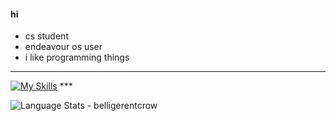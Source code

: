 #### hi

* cs student
* endeavour os user
* i like programming things
***
[![My Skills](https://skillicons.dev/icons?i=bash,c,cpp,html,css,py,discord,git,linux,ps,vim,vscode,&perline=6)](https://skillicons.dev) ***

<img align="left" alt="Language Stats - belligerentcrow" src="https://github-readme-stats.vercel.app/api/top-langs/?username=belligerentcrow&hide_border=true&theme=tokyonight" />
